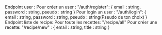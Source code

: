 Endpoint user :
    Pour créer un user : "/auth/register":
        {
            email : string,
            password : string,
            pseudo : string
        }
    Pour login un user : "/auth/login":
        {
            email : string,
            password : string,
            pseudo : string(Pseudo de ton choix)
        }
Endpoint liste de recipe:
    Pour toute les recettes: "/recipe/all"
    Pour créer une recette: "/recipe/new" : 
        { 
            email : string,
            title : string
        }